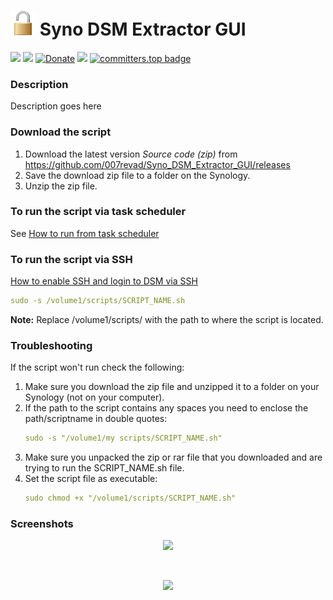# <img src="images/icon.png" width="40"> Syno DSM Extractor GUI

<a href="https://github.com/007revad/Syno_DSM_Extractor_GUI/releases"><img src="https://img.shields.io/github/release/007revad/Syno_DSM_Extractor_GUI.svg"></a>
<a href="https://hits.seeyoufarm.com"><img src="https://hits.seeyoufarm.com/api/count/incr/badge.svg?url=https%3A%2F%2Fgithub.com%2F007revad%2FSyno_DSM_Extractor_GUI&count_bg=%2379C83D&title_bg=%23555555&icon=&icon_color=%23E7E7E7&title=views&edge_flat=false"/></a>
[![Donate](https://img.shields.io/badge/Donate-PayPal-green.svg)](https://www.paypal.com/paypalme/007revad)
[![](https://img.shields.io/static/v1?label=Sponsor&message=%E2%9D%A4&logo=GitHub&color=%23fe8e86)](https://github.com/sponsors/007revad)
[![committers.top badge](https://user-badge.committers.top/australia/007revad.svg)](https://user-badge.committers.top/australia/007revad)

### Description

Description goes here

### Download the script

1. Download the latest version _Source code (zip)_ from https://github.com/007revad/Syno_DSM_Extractor_GUI/releases
2. Save the download zip file to a folder on the Synology.
3. Unzip the zip file.

### To run the script via task scheduler

See [How to run from task scheduler](https://github.com/007revad/Syno_DSM_Extractor_GUI/blob/main/how_to_run_from_scheduler.md)

### To run the script via SSH

[How to enable SSH and login to DSM via SSH](https://kb.synology.com/en-global/DSM/tutorial/How_to_login_to_DSM_with_root_permission_via_SSH_Telnet)

```YAML
sudo -s /volume1/scripts/SCRIPT_NAME.sh
```

**Note:** Replace /volume1/scripts/ with the path to where the script is located.

### Troubleshooting

If the script won't run check the following:

1. Make sure you download the zip file and unzipped it to a folder on your Synology (not on your computer).
2. If the path to the script contains any spaces you need to enclose the path/scriptname in double quotes:
   ```YAML
   sudo -s "/volume1/my scripts/SCRIPT_NAME.sh"
   ```
3. Make sure you unpacked the zip or rar file that you downloaded and are trying to run the SCRIPT_NAME.sh file.
4. Set the script file as executable:
   ```YAML
   sudo chmod +x "/volume1/scripts/SCRIPT_NAME.sh"
   ```

### Screenshots

<!--- <p align="center">Description of image 1 goes here</p> --->
<p align="center"><img src="/images/IMAGE_NAME.png"></p>

<br>

<!--- <p align="center">Description of image 2 goes here</p> --->
<p align="center"><img src="/images/IMAGE_NAME.png"></p>
